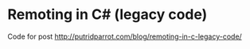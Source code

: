 # Remoting in C# (legacy code)

Code for post http://putridparrot.com/blog/remoting-in-c-legacy-code/